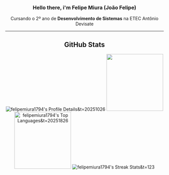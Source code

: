<div align="center"> 

### Hello there, i'm Felipe Miura (João Felipe)

Cursando o 2º ano de **Desenvolvimento de Sistemas** na ETEC Antônio Devisate

---

## GitHub Stats
<img src="https://github-profile-summary-cards.vercel.app/api/cards/profile-details?username=felipemiura1794&theme=tokyonight" alt="felipemiura1794's Profile Details&t=20251026" />

<img height="180em" src="https://github-readme-stats.vercel.app/api?username=felipemiura1794&theme=tokyonight&show_icons=true&hide_border=true&count_private=true&t=20251026" />
<img height="180em" src="https://github-readme-stats.vercel.app/api/top-langs/?username=felipemiura1794&layout=compact&theme=tokyonight&hide_border=true" alt="felipemiura1794's Top Languages&t=20251826" />

<img src="https://streak-stats.demolab.com?user=felipemiura1794&theme=tokyonight&hide_border=true" alt="felipemiura1794's Streak Stats&t=123" />

